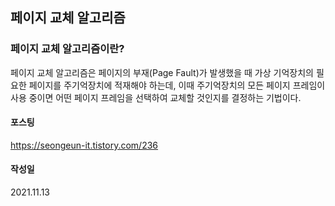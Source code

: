 ## 페이지 교체 알고리즘

### 페이지 교체 알고리즘이란?
페이지 교체 알고리즘은 페이지의 부재(Page Fault)가 발생했을 때 가상 기억장치의 필요한 페이지를 주기억장치에 적재해야 하는데, 이때 주기억장치의 모든 페이지 프레임이 사용 중이면 어떤 페이지 프레임을 선택하여 교체할 것인지를 결정하는 기법이다.

#### 포스팅
https://seongeun-it.tistory.com/236

#### 작성일
2021.11.13
